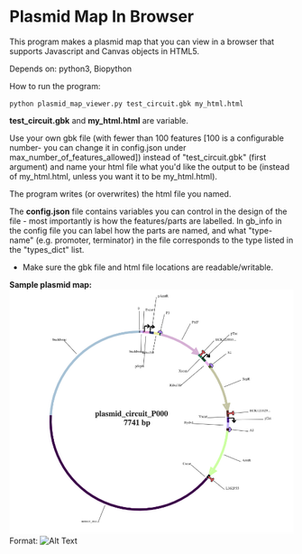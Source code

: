 # Plasmid Map In Browser

This program makes a plasmid map that you can view in a browser that supports Javascript and Canvas objects in HTML5.

Depends on: python3, Biopython

How to run the program:

```
python plasmid_map_viewer.py test_circuit.gbk my_html.html
```

**test_circuit.gbk** and **my_html.html** are variable.

Use your own gbk file (with fewer than 100 features [100 is a configurable number- you can change it in config.json under max_number_of_features_allowed]) instead of "test_circuit.gbk" (first argument) and name your html file what you'd like the output to be (instead of my_html.html, unless you want it to be my_html.html).

The program writes (or overwrites) the html file you named.

The **config.json** file contains variables you can control in the design of the file - most importantly is how the features/parts are labelled.
In gb_info in the config file you can label how the parts are named, and what "type-name" (e.g. promoter, terminator) in the file corresponds to the type listed in the "types_dict" list.



* Make sure the gbk file and html file locations are readable/writable.

**Sample plasmid map:**
![GitHub Logo](/images/sample_img.png)
Format: ![Alt Text](url)









